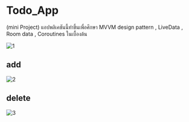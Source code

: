 # Todo_App
(mini Project) แอปพลิเคชันนี้ทำขึ้นเพื่อศึกษา MVVM design pattern , LiveData , Room data , Coroutines ในเบื้องต้น

![1](https://user-images.githubusercontent.com/70007943/95562620-980e6200-0a46-11eb-9d35-49e4aa019e93.jpg)

## add
![2](https://user-images.githubusercontent.com/70007943/95562609-95137180-0a46-11eb-9052-d52eac751072.gif)

## delete
![3](https://user-images.githubusercontent.com/70007943/95562616-9775cb80-0a46-11eb-95e6-abf927424905.gif)
